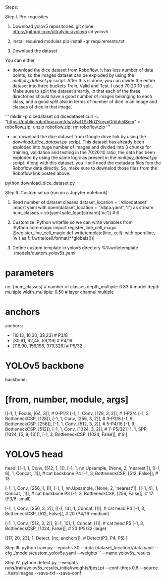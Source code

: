 Steps:

Step I. Pre-requisites

1. Download yolov5 repositories.
git clone https://github.com/ultralytics/yolov5
cd yolov5

2. Install required modules
pip install -qr requirements.txt

3. Download the dataset

You can either

* download the dice dataset from Roboflow. It has less number of data points, so the images dataset can be exploded by using the _multiply_dataset.py_ script. After this is done, you can divide the entire dataset into three buckets Train, Valid and Test. I used 70:20:10 split. Make sure to split the dataset smartly, in that each of the three directories should have a good number of images belonging to each class, and a good split also in terms of number of dice in an image and classes of dice in that image.

'''
mkdir -p dicedataset
cd dicedataset
curl -L "https://public.roboflow.com/ds/yJwlTSkNrQ?key=OiVqh5lSem" > roboflow.zip; unzip roboflow.zip; rm roboflow.zip
'''

* or, download the dice dataset from Google drive link by using the _download_dice_dataset.py_ script. This dataset has already been exploded into huge number of images and divided into 3 chunks for training, validation and testing in the 70:20:10 ratio, the data has been exploded by using the same logic as present in the _multiply_dataset.py_ script. Along with this dataset, you'll still need the metadata files fom the Roboflow data directly. So, make sure to downalod those files from the Roboflow link posted above.

python download_dice_dataset.py

Step II. Custom setup (run on a Jupyter notebook)
1. Read number of dataset classes
dataset_location = './dicedataset'
import yaml
with open(dataset_location + "/data.yaml", 'r') as stream:
    num_classes = str(yaml.safe_load(stream)['nc']) # 6

2. Customize iPython writefile so we can write variables
from IPython.core.magic import register_line_cell_magic
@register_line_cell_magic
def writetemplate(line, cell):
    with open(line, 'w') as f:
        f.write(cell.format(**globals()))

3. Define custom template in yolov5 directory
%%writetemplate ./models/custom_yolov5s.yaml

# parameters
nc: {num_classes}  # number of classes
depth_multiple: 0.33  # model depth multiple
width_multiple: 0.50  # layer channel multiple

# anchors
anchors:
  - [10,13, 16,30, 33,23]  # P3/8
  - [30,61, 62,45, 59,119]  # P4/16
  - [116,90, 156,198, 373,326]  # P5/32

# YOLOv5 backbone
backbone:
  # [from, number, module, args]
  [[-1, 1, Focus, [64, 3]],  # 0-P1/2
   [-1, 1, Conv, [128, 3, 2]],  # 1-P2/4
   [-1, 3, BottleneckCSP, [128]],
   [-1, 1, Conv, [256, 3, 2]],  # 3-P3/8
   [-1, 9, BottleneckCSP, [256]],
   [-1, 1, Conv, [512, 3, 2]],  # 5-P4/16
   [-1, 9, BottleneckCSP, [512]],
   [-1, 1, Conv, [1024, 3, 2]],  # 7-P5/32
   [-1, 1, SPP, [1024, [5, 9, 13]]],
   [-1, 3, BottleneckCSP, [1024, False]],  # 9
  ]

# YOLOv5 head
head:
  [[-1, 1, Conv, [512, 1, 1]],
   [-1, 1, nn.Upsample, [None, 2, 'nearest']],
   [[-1, 6], 1, Concat, [1]],  # cat backbone P4
   [-1, 3, BottleneckCSP, [512, False]],  # 13

   [-1, 1, Conv, [256, 1, 1]],
   [-1, 1, nn.Upsample, [None, 2, 'nearest']],
   [[-1, 4], 1, Concat, [1]],  # cat backbone P3
   [-1, 3, BottleneckCSP, [256, False]],  # 17 (P3/8-small)

   [-1, 1, Conv, [256, 3, 2]],
   [[-1, 14], 1, Concat, [1]],  # cat head P4
   [-1, 3, BottleneckCSP, [512, False]],  # 20 (P4/16-medium)

   [-1, 1, Conv, [512, 3, 2]],
   [[-1, 10], 1, Concat, [1]],  # cat head P5
   [-1, 3, BottleneckCSP, [1024, False]],  # 23 (P5/32-large)

   [[17, 20, 23], 1, Detect, [nc, anchors]],  # Detect(P3, P4, P5)
  ]

Step III.
python train.py --epochs 30 --data {dataset_location}/data.yaml --cfg ./models/custom_yolov5s.yaml --weights '' --name yolov5s_results

Step IV.
python detect.py --weights runs/train/yolov5s_results_initial/weights/best.pt --conf-thres 0.6 --source ../test/images --save-txt --save-conf
